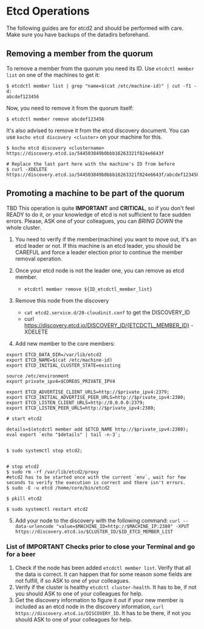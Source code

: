 # Etcd Operations

The following guides are for etcd2 and should be performed with care. Make sure you have backups of the datadirs beforehand.

## Removing a member from the quorum

To remove a member from the quorum you need its ID. Use `etcdctl member list` on one of the machines to get it:

```
$ etcdctl member list | grep "name=$(cat /etc/machine-id)" | cut -f1 -d:
abcdef123456
```

Now, you need to remove it from the quorum itself:

```
$ etcdctl member remove abcdef123456
```

It's also advised to remove it from the etcd discovery document. You can use `kocho etcd discovery <cluster>` on your machine for this.

```
$ kocho etcd discovery <clustername>
https://discovery.etcd.io/544503849b0bbb16263321f824e6643f

# Replace the last part here with the machine's ID from before
$ curl -XDELETE https://discovery.etcd.io/544503849b0bbb16263321f824e6643f/abcdef123456
```

## Promoting a machine to be part of the quorum

TBD
This operation is quite **IMPORTANT** and **CRITICAL**, so if you don't feel READY to do it, or your knowledge of etcd is not sufficient to face sudden errors. Please, ASK one of your colleagues, you can _BRING DOWN_ the whole cluster.

1. You need to verify if the member(machine) you want to move out, it's an etcd leader or not. If this machine is an etcd leader, you should be CAREFUL and force a leader election prior to continue the member removal operation.
2. Once your etcd node is not the leader one, you can remove as etcd member.
    * `etcdctl member remove ${ID_etcdctl_member_list}`
3. Remove this node from the discovery
    * `cat etcd2.service.d/20-cloudinit.conf` to get the DISCOVERY_ID
    * curl https://discovery.etcd.io/DISCOVERY_ID/{ETCDCTL_MEMBER_ID} -XDELETE

4. Add new member to the core members:

```
export ETCD_DATA_DIR=/var/lib/etcd2
export ETCD_NAME=$(cat /etc/machine-id)
export ETCD_INITIAL_CLUSTER_STATE=existing

source /etc/environment
export private_ipv4=$COREOS_PRIVATE_IPV4

export ETCD_ADVERTISE_CLIENT_URLS=http://$private_ipv4:2379;
export ETCD_INITIAL_ADVERTISE_PEER_URLS=http://$private_ipv4:2380;
export ETCD_LISTEN_CLIENT_URLS=http://0.0.0.0:2379;
export ETCD_LISTEN_PEER_URLS=http://$private_ipv4:2380;

# start etcd2 

details=$(etcdctl member add $ETCD_NAME http://$private_ipv4:2380); 
eval export `echo "$details" | tail -n-3`;                          


$ sudo systemctl stop etcd2;                                               


# stop etcd2 
$ sudo rm -rf /var/lib/etcd2/proxy
#etcd2 has to be started once with the current `env`, wait for few seconds to verify the execution is correct and there isn't errors.
$ sudo -E -u etcd /home/core/bin/etcd2

$ pkill etcd2

$ sudo systemctl restart etcd2
```

5. Add your node to the discovery with the following command:
`curl --data-urlencode "value=$MACHINE_ID=http://$MACHINE_IP:2380" -XPUT https://discovery.etcd.io/$CLUSTER_ID/$ID_ETCD_MEMBER_LIST`

### List of IMPORTANT Checks prior to close your Terminal and go for a beer
1. Check if the node has been added `etcdctl member list`. Verify that all the data is correct. It can happen that for some reason some fields are not fulfill, if so ASK to one of your colleagues.
2. Verify if the cluster is healthy `etcdctl cluster-health`. It has to be, if not you should ASK to one of your colleagues for help.
3. Get the discovery information to figure it out if your new member is included as an etcd node in the discovery information, `curl https://discovery.etcd.io/DISCOVERY_ID`. It has to be there, if not you should ASK to one of your colleagues for help.